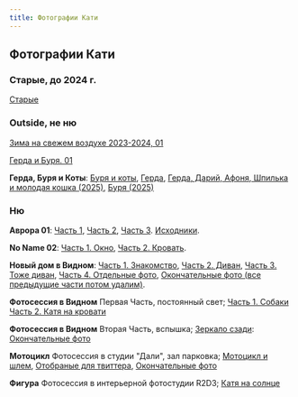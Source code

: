 ```yaml
---
title: Фотографии Кати
---
```


## Фотографии Кати

### Старые, до 2024 г.

[Старые](oldphoto.html)

### Outside, не ню

[Зима на свежем воздухе 2023-2024, 01](https://drive.google.com/drive/folders/1LLAmFe6fLxYIZKGYddwaN5iWBsxDI9qF)

[Герда и Буря. 01](https://drive.google.com/drive/folders/1bmEn1eCDOJBeSmCxhaQ6IOvItM4Vekc4)

**Герда, Буря и Коты**: [Буря и коты](https://drive.google.com/drive/folders/1wQhMIJ1Bl73jSg5Pi_ZMNGaXn9BRFnkM), [Герда](https://drive.google.com/drive/folders/1CwdSf_qmkKbK5CYpaVGNnJ7F_VXlq-V-), [Герда, Дарий, Афоня, Шпилька и молодая кошка (2025)](https://drive.google.com/drive/folders/1GJgV2GZq5Iy3IF0OHHJZZbmVqeIwiG4H), [Буря (2025)](https://drive.google.com/drive/folders/1nszrrBWA0HtI0kLUiq9ZYpzF14CRLE_C)

### Ню

**Аврора 01**: [Часть 1](https://drive.google.com/drive/folders/1rY3V0-oNAHNZwlKX_L_IKzhnbClCOAQf), [Часть 2](https://drive.google.com/drive/folders/1Dgc8fGh1AbFHVO01O4oNlU4crIusUsYT), [Часть 3](https://drive.google.com/drive/folders/1wG3wLHMIsL3ls9kqVlvujbbfUW4ex0Ep). [Исходники](https://drive.google.com/drive/folders/1InTpSGyjMsm4tWNa8lJa2Q6QprTXNqNt).

**No Name 02**: [Часть 1. Окно](https://drive.google.com/drive/folders/1DSxxYy1TjGcXRZk3WX9qMg5mKF5m0KIW), [Часть 2. Кровать](https://drive.google.com/drive/folders/1Ck_10yjboTcF6m-oKMGi5bRzOqCrD3am).

**Новый дом в Видном**: [Часть 1. Знакомство](https://drive.google.com/drive/folders/1ycoXQk2IUwy6p97iCvDfofk2gFTSxaKH), [Часть 2. Диван](https://drive.google.com/drive/folders/1SqQfuHtihCAeU-8C_FwgC_2jQ_kMEIgN), [Часть 3. Тоже диван](https://drive.google.com/drive/folders/13hi_5gjJ1xlqdn4PB5i3u5j0JDrZo_nM), [Часть 4. Отдельные фото](https://drive.google.com/drive/folders/1lzs7oUieWjBfT6ybTXfhw7dCFsX6j2Rr), [Окончательные фото (все предыдущие части потом удалим)](https://drive.google.com/drive/folders/1BamlU_onJGtJvamifNF0SUOTib7v3eF6).

**Фотосессия в Видном** Первая Часть, постоянный свет; [Часть 1. Собаки](https://drive.google.com/drive/folders/1VvNe5ZbegsMlsZwoMI0KLnKZeipKDfy-) [Часть 2. Катя на кровати](https://drive.google.com/drive/folders/1_Rn_GwSjbhGIyfKS8Y6_XgyNQy9HkPgN)

**Фотосессия в Видном** Вторая Часть, вспышка; [Зеркало сзади](https://drive.google.com/drive/folders/1lgOXiQY90uXRLE8hMlaI4SL0x-9cXFWx): [Окончательные фото](https://drive.google.com/drive/folders/1OOp7Wgz7cWmtfRWJkWWu6C0uVykcCRU9)

**Мотоцикл** Фотосессия в студии "Дали", зал парковка; [Мотоцикл и шлем](https://drive.google.com/drive/folders/1sW6dXycDthoKmH9bafC5yQuRbSOqRrSX), [Отобраные для твиттера](https://drive.google.com/drive/folders/14StSTHFIJX9JN9lA9ktuy0RKiNYfIa4Q), [Окончательные фото](https://drive.google.com/drive/folders/1VMYFgL3KSSBrspbvhFNpPNH7RxxzRQYi)

**Фигура** Фотосессия в интерьерной фотостудии R2D3; [Катя на солнце](https://drive.google.com/drive/folders/1pkxvMtoAFmctCeXk5HJJJw-ZbRZCrPGd)
